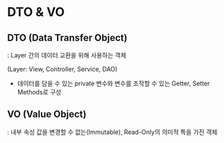 # DTO & VO



## DTO (Data Transfer Object)

: Layer 간의 데이터 교환을 위해 사용하는 객체 

(Layer: View, Controller, Service, DAO)

- 데이터를 담을 수 있는 private 변수와 변수를 조작할 수 있는 Getter, Setter Methods로 구성



## VO (Value Object)

: 내부 속성 값을 변경할 수 없는(Immutable), Read-Only의 의미적 특을 가진 객체

